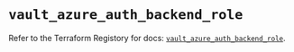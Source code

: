 # `vault_azure_auth_backend_role`

Refer to the Terraform Registory for docs: [`vault_azure_auth_backend_role`](https://registry.terraform.io/providers/hashicorp/vault/3.16.0/docs/resources/azure_auth_backend_role).
